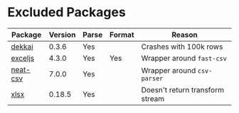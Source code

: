 # Excluded Packages
| Package | Version | Parse | Format | Reason
|---------|---------|-------|--------|--------
| [dekkai](https://www.npmjs.com/package/dekkai) | 0.3.6 | Yes |  | Crashes with 100k rows
| [exceljs](https://www.npmjs.com/package/exceljs) | 4.3.0 | Yes | Yes | Wrapper around `fast-csv`
| [neat-csv](https://www.npmjs.com/package/neat-csv) | 7.0.0 | Yes |  | Wrapper around `csv-parser`
| [xlsx](https://www.npmjs.com/package/xlsx) | 0.18.5 | Yes |  | Doesn't return transform stream

